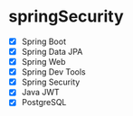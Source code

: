 # springSecurity

- [x] Spring Boot
- [x] Spring Data JPA
- [x] Spring Web
- [x] Spring Dev Tools
- [x] Spring Security
- [x] Java JWT
- [x] PostgreSQL
